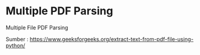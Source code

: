 # Multiple PDF Parsing
Multiple File PDF Parsing

Sumber : https://www.geeksforgeeks.org/extract-text-from-pdf-file-using-python/
